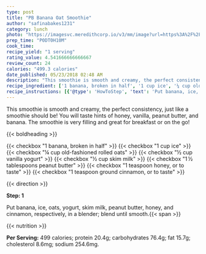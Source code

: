```yaml
---
type: post
title: "PB Banana Oat Smoothie"
author: "safinabakes1231"
category: lunch
photo: "https://imagesvc.meredithcorp.io/v3/mm/image?url=https%3A%2F%2Fimages.media-allrecipes.com%2Fuserphotos%2F1381825.jpg"
prep_time: "P0DT0H10M"
cook_time: 
recipe_yield: "1 serving"
rating_value: 4.541666666666667
review_count: 24
calories: "499.3 calories"
date_published: 05/23/2018 02:48 AM
description: "This smoothie is smooth and creamy, the perfect consistency, just like a smoothie should be! You will taste hints of honey, vanilla, peanut butter, and banana. The smoothie is very filling and great for breakfast or on the go!"
recipe_ingredient: ['1 banana, broken in half', '1 cup ice', '¼ cup old-fashioned rolled oats', '½ cup vanilla yogurt', '½ cup skim milk', '1\u2009½ tablespoons peanut butter', '1 teaspoon honey, or to taste', '1 teaspoon ground cinnamon, or to taste']
recipe_instructions: [{'@type': 'HowToStep', 'text': 'Put banana, ice, oats, yogurt, skim milk, peanut butter, honey, and cinnamon, respectively, in a blender; blend until smooth.\n'}]
---
```


This smoothie is smooth and creamy, the perfect consistency, just like a smoothie should be! You will taste hints of honey, vanilla, peanut butter, and banana. The smoothie is very filling and great for breakfast or on the go! 

{{< boldheading >}}

{{< checkbox "1  banana, broken in half" >}}
{{< checkbox "1 cup ice" >}}
{{< checkbox "¼ cup old-fashioned rolled oats" >}}
{{< checkbox "½ cup vanilla yogurt" >}}
{{< checkbox "½ cup skim milk" >}}
{{< checkbox "1 ½ tablespoons peanut butter" >}}
{{< checkbox "1 teaspoon honey, or to taste" >}}
{{< checkbox "1 teaspoon ground cinnamon, or to taste" >}}


{{< direction >}}

**Step: 1**

Put banana, ice, oats, yogurt, skim milk, peanut butter, honey, and cinnamon, respectively, in a blender; blend until smooth.{{< span >}}

{{< nutrition >}}

**Per Serving:** 499 calories; protein 20.4g; carbohydrates 76.4g; fat 15.7g; cholesterol 8.6mg; sodium 254.6mg.